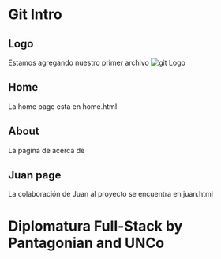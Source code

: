 # Git Intro

## Logo

Estamos agregando nuestro primer archivo
![git Logo](https://git-scm.com/images/logo@2x.png)

## Home 

La home page esta en home.html

## About

La pagina de acerca de

## Juan page

La colaboración de Juan al proyecto se encuentra en juan.html

# Diplomatura Full-Stack by Pantagonian and UNCo
